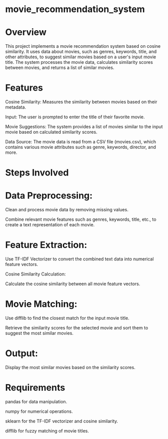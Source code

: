 # movie_recommendation_system

# Overview
This project implements a movie recommendation system based on cosine similarity. It uses data about movies, such as genres, keywords, title, and other attributes, to suggest similar movies based on a user's input movie title. The system processes the movie data, calculates similarity scores between movies, and returns a list of similar movies.

# Features

Cosine Similarity: Measures the similarity between movies based on their metadata.

Input: The user is prompted to enter the title of their favorite movie.

Movie Suggestions: The system provides a list of movies similar to the input movie based on calculated similarity scores.

Data Source: The movie data is read from a CSV file (movies.csv), which contains various movie attributes such as genre, keywords, director, and more.

# Steps Involved

# Data Preprocessing:

Clean and process movie data by removing missing values.

Combine relevant movie features such as genres, keywords, title, etc., to create a text representation of each movie.

# Feature Extraction:

Use TF-IDF Vectorizer to convert the combined text data into numerical feature vectors.

Cosine Similarity Calculation:

Calculate the cosine similarity between all movie feature vectors.

# Movie Matching:

Use difflib to find the closest match for the input movie title.

Retrieve the similarity scores for the selected movie and sort them to suggest the most similar movies.

# Output:

Display the most similar movies based on the similarity scores.

# Requirements

pandas for data manipulation.

numpy for numerical operations.

sklearn for the TF-IDF vectorizer and cosine similarity.

difflib for fuzzy matching of movie titles.
